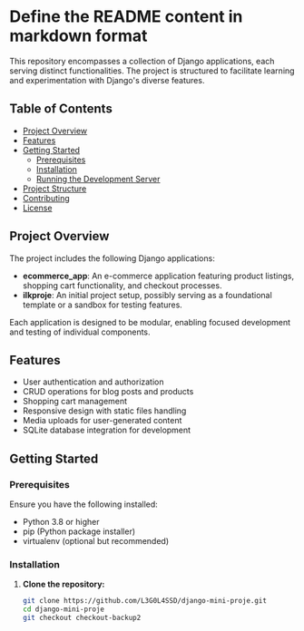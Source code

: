 

# Define the README content in markdown format


This repository encompasses a collection of Django applications, each serving distinct functionalities. The project is structured to facilitate learning and experimentation with Django's diverse features.

## Table of Contents

- [Project Overview](#project-overview)
- [Features](#features)
- [Getting Started](#getting-started)
  - [Prerequisites](#prerequisites)
  - [Installation](#installation)
  - [Running the Development Server](#running-the-development-server)
- [Project Structure](#project-structure)
- [Contributing](#contributing)
- [License](#license)

## Project Overview

The project includes the following Django applications:

- **ecommerce_app**: An e-commerce application featuring product listings, shopping cart functionality, and checkout processes.
- **ilkproje**: An initial project setup, possibly serving as a foundational template or a sandbox for testing features.

Each application is designed to be modular, enabling focused development and testing of individual components.

## Features

- User authentication and authorization
- CRUD operations for blog posts and products
- Shopping cart management
- Responsive design with static files handling
- Media uploads for user-generated content
- SQLite database integration for development

## Getting Started

### Prerequisites

Ensure you have the following installed:

- Python 3.8 or higher
- pip (Python package installer)
- virtualenv (optional but recommended)

### Installation

1. **Clone the repository:**

   ```bash
   git clone https://github.com/L3G0L4SSD/django-mini-proje.git
   cd django-mini-proje
   git checkout checkout-backup2
